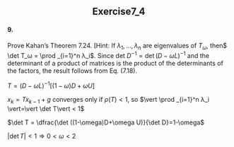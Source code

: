 <h2 align = "center">
                 Exercise7_4
    

####  9.

Prove Kahan’s Theorem 7.24. [Hint: If $λ_1, ... , λ_n$ are eigenvalues of $T_ω$, then$ \det T_ω = \prod _{i=1}^n λ_i$. Since det $D^{−1} = \det(D − ωL)^{−1}$ and the determinant of a product of matrices is the product of the determinants of the factors, the result follows from Eq. (7.18).

$T =  (D − ωL) ^{−1} [(1 − ω)D + ωU]$

$x_k = Tx_{k-1}+g$ converges only if $\rho(T) < 1,$ so $\vert \prod _{i=1}^n λ_i \vert=\vert \det T\vert < 1$

$\det T = \dfrac{\det ((1-\omega)D+\omega U)}{\det D}=1-\omega$

$\vert\det T\vert < 1 \Rightarrow 0 < \omega < 2$




